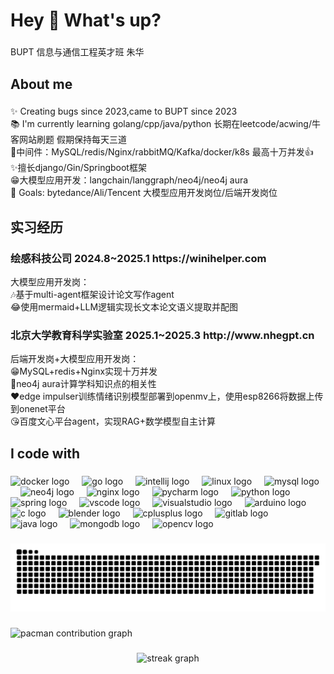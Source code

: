 <h1 align="left">Hey 👋 What's up?</h1>

###

<p align="left">BUPT 信息与通信工程英才班 朱华</p>

###

<h2 align="left">About me</h2>

###

<p align="left">✨ Creating bugs since 2023,came to BUPT since 2023<br>📚 I'm currently learning golang/cpp/java/python 长期在leetcode/acwing/牛客网站刷题 假期保持每天三道<br> 👋中间件：MySQL/redis/Nginx/rabbitMQ/Kafka/docker/k8s 最高十万并发👍<br> ✨擅长django/Gin/Springboot框架 <br> 😁大模型应用开发：langchain/langgraph/neo4j/neo4j aura<br>🎯 Goals: bytedance/Ali/Tencent 大模型应用开发岗位/后端开发岗位</p>

###

<h2 align="left">实习经历</h2>


###
<h3 align="left">绘感科技公司 2024.8~2025.1 https://winihelper.com</h3>
<p align="left">大模型应用开发岗：<br>🎶基于multi-agent框架设计论文写作agent<br>😂使用mermaid+LLM逻辑实现长文本论文语义提取并配图</p>

###
###
<h3 align="left">北京大学教育科学实验室 2025.1~2025.3 http://www.nhegpt.cn</h3>
<p align="left">后端开发岗+大模型应用开发岗：<br>😁MySQL+redis+Nginx实现十万并发<br>🙌neo4j aura计算学科知识点的相关性<br>❤️edge impulser训练情绪识别模型部署到openmv上，使用esp8266将数据上传到onenet平台<br>😘百度文心平台agent，实现RAG+数学模型自主计算</p>

###

<h2 align="left">I code with</h2>

###

<div align="left">
  <img src="https://cdn.jsdelivr.net/gh/devicons/devicon/icons/docker/docker-original.svg" height="40" alt="docker logo"  />
  <img width="12" />
  <img src="https://cdn.jsdelivr.net/gh/devicons/devicon/icons/go/go-original.svg" height="40" alt="go logo"  />
  <img width="12" />
  <img src="https://cdn.jsdelivr.net/gh/devicons/devicon/icons/intellij/intellij-original.svg" height="40" alt="intellij logo"  />
  <img width="12" />
  <img src="https://cdn.jsdelivr.net/gh/devicons/devicon/icons/linux/linux-original.svg" height="40" alt="linux logo"  />
  <img width="12" />
  <img src="https://cdn.jsdelivr.net/gh/devicons/devicon/icons/mysql/mysql-original.svg" height="40" alt="mysql logo"  />
  <img width="12" />
  <img src="https://cdn.jsdelivr.net/gh/devicons/devicon/icons/neo4j/neo4j-original.svg" height="40" alt="neo4j logo"  />
  <img width="12" />
  <img src="https://cdn.jsdelivr.net/gh/devicons/devicon/icons/nginx/nginx-original.svg" height="40" alt="nginx logo"  />
  <img width="12" />
  <img src="https://cdn.jsdelivr.net/gh/devicons/devicon/icons/pycharm/pycharm-original.svg" height="40" alt="pycharm logo"  />
  <img width="12" />
  <img src="https://cdn.jsdelivr.net/gh/devicons/devicon/icons/python/python-original.svg" height="40" alt="python logo"  />
  <img width="12" />
  <img src="https://cdn.jsdelivr.net/gh/devicons/devicon/icons/spring/spring-original.svg" height="40" alt="spring logo"  />
  <img width="12" />
  <img src="https://cdn.jsdelivr.net/gh/devicons/devicon/icons/vscode/vscode-original.svg" height="40" alt="vscode logo"  />
  <img width="12" />
  <img src="https://cdn.jsdelivr.net/gh/devicons/devicon/icons/visualstudio/visualstudio-plain.svg" height="40" alt="visualstudio logo"  />
  <img width="12" />
  <img src="https://cdn.jsdelivr.net/gh/devicons/devicon/icons/arduino/arduino-original.svg" height="40" alt="arduino logo"  />
  <img width="12" />
  <img src="https://cdn.jsdelivr.net/gh/devicons/devicon/icons/c/c-original.svg" height="40" alt="c logo"  />
  <img width="12" />
  <img src="https://cdn.jsdelivr.net/gh/devicons/devicon/icons/blender/blender-original.svg" height="40" alt="blender logo"  />
  <img width="12" />
  <img src="https://cdn.jsdelivr.net/gh/devicons/devicon/icons/cplusplus/cplusplus-original.svg" height="40" alt="cplusplus logo"  />
  <img width="12" />
  <img src="https://cdn.jsdelivr.net/gh/devicons/devicon/icons/gitlab/gitlab-original.svg" height="40" alt="gitlab logo"  />
  <img width="12" />
  <img src="https://cdn.jsdelivr.net/gh/devicons/devicon/icons/java/java-original.svg" height="40" alt="java logo"  />
  <img width="12" />
  <img src="https://cdn.jsdelivr.net/gh/devicons/devicon/icons/mongodb/mongodb-original.svg" height="40" alt="mongodb logo"  />
  <img width="12" />
  <img src="https://cdn.jsdelivr.net/gh/devicons/devicon/icons/opencv/opencv-original.svg" height="40" alt="opencv logo"  />
</div>

###

<img src="https://raw.githubusercontent.com/zhuyanhuazhuyanhua/zhuyanhuazhuyanhua/output/snake.svg" alt="Snake animation" />

###

<picture>
  <source media="(prefers-color-scheme: dark)" srcset="https://raw.githubusercontent.com/zhuyanhuazhuyanhua/zhuyanhuazhuyanhua/output/pacman-contribution-graph-dark.svg">
  <source media="(prefers-color-scheme: light)" srcset="https://raw.githubusercontent.com/zhuyanhuazhuyanhua/zhuyanhuazhuyanhua/output/pacman-contribution-graph.svg">
  <img alt="pacman contribution graph" src="https://raw.githubusercontent.com/zhuyanhuazhuyanhua/zhuyanhuazhuyanhua/output/pacman-contribution-graph.svg">
</picture>

###

<div align="center">
  <img src="https://streak-stats.demolab.com?user=zhuyanhuazhuyanhua&locale=en&mode=daily&theme=dracula&hide_border=false&border_radius=5&order=3" height="150" alt="streak graph"  />
</div>

###

